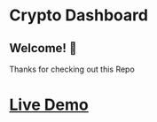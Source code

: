 # Crypto Dashboard
## Welcome! 👋

Thanks for checking out this Repo


# [Live Demo](https://thunderous-pavlova-2f6bd1.netlify.app/)
